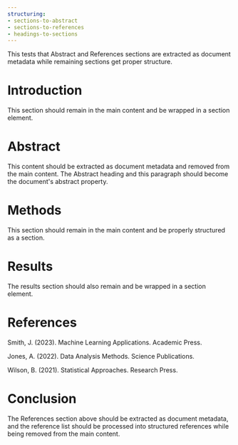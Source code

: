 ```yaml
---
structuring:
- sections-to-abstract
- sections-to-references
- headings-to-sections
---
```


This tests that Abstract and References sections are extracted as document metadata while remaining sections get proper structure.

# Introduction

This section should remain in the main content and be wrapped in a section element.

# Abstract

This content should be extracted as document metadata and removed from the main content. The Abstract heading and this paragraph should become the document's abstract property.

# Methods

This section should remain in the main content and be properly structured as a section.

# Results

The results section should also remain and be wrapped in a section element.

# References

Smith, J. (2023). Machine Learning Applications. Academic Press.

Jones, A. (2022). Data Analysis Methods. Science Publications.

Wilson, B. (2021). Statistical Approaches. Research Press.

# Conclusion

The References section above should be extracted as document metadata, and the reference list should be processed into structured references while being removed from the main content.
